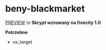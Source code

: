 # beny-blackmarket
[PREVIEW](https://streamable.com/o0jpg6) \n
**Skrypt wzrowany na fivecity 1.0**

**Potrzebne**
- ox_target
